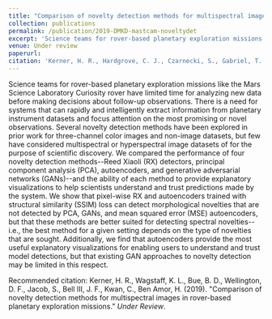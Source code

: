 ```yaml
---
title: "Comparison of novelty detection methods for multispectral images in rover-based planetary exploration missions"
collection: publications
permalink: /publication/2019-DMKD-mastcam-noveltydet
excerpt: 'Science teams for rover-based planetary exploration missions like the Mars Science Laboratory Curiosity rover have limited time for analyzing new data before making decisions about follow-up observations. There is a need for systems that can rapidly and intelligently extract information from planetary instrument datasets and focus attention on the most promising or novel observations. Several novelty detection methods have been explored in prior work for three-channel color images and non-image datasets, but few have considered multispectral or hyperspectral image datasets of for the purpose of scientific discovery. We compared the performance of four novelty detection methods--Reed Xiaoli (RX) detectors, principal component analysis (PCA), autoencoders, and generative adversarial networks (GANs)--and the ability of each method to provide explanatory visualizations to help scientists understand and trust predictions made by the system. We show that pixel-wise RX and autoencoders trained with structural similarity (SSIM) loss can detect morphological novelties that are not detected by PCA, GANs, and mean squared error (MSE) autoencoders, but that these methods are better suited for detecting spectral novelties--i.e., the best method for a given setting depends on the type of novelties that are sought. Additionally, we find that autoencoders provide the most useful explanatory visualizations for enabling users to understand and trust model detections, but that existing GAN approaches to novelty detection may be limited in this respect.'
venue: Under review
paperurl: 
citation: 'Kerner, H. R., Hardgrove, C. J., Czarnecki, S., Gabriel, T. S. J., Mitrofanov, I. G., Litvak, M. L., Sanin, A. B., Lisov, D. I. (2019). &quot;Analysis of active neutron measurements from the Mars Science Laboratory Dynamic Albedo of Neutrons instrument: Intrinsic variability, outliers, and implications for future investigations.&quot; <i>Under Review</i>.'
---
```

Science teams for rover-based planetary exploration missions like the Mars Science Laboratory Curiosity rover have limited time for analyzing new data before making decisions about follow-up observations. There is a need for systems that can rapidly and intelligently extract information from planetary instrument datasets and focus attention on the most promising or novel observations. Several novelty detection methods have been explored in prior work for three-channel color images and non-image datasets, but few have considered multispectral or hyperspectral image datasets of for the purpose of scientific discovery. We compared the performance of four novelty detection methods--Reed Xiaoli (RX) detectors, principal component analysis (PCA), autoencoders, and generative adversarial networks (GANs)--and the ability of each method to provide explanatory visualizations to help scientists understand and trust predictions made by the system. We show that pixel-wise RX and autoencoders trained with structural similarity (SSIM) loss can detect morphological novelties that are not detected by PCA, GANs, and mean squared error (MSE) autoencoders, but that these methods are better suited for detecting spectral novelties--i.e., the best method for a given setting depends on the type of novelties that are sought. Additionally, we find that autoencoders provide the most useful explanatory visualizations for enabling users to understand and trust model detections, but that existing GAN approaches to novelty detection may be limited in this respect.

<!-- [Download paper here](http://hannah-rae.github.io/files/Kerner_et_al_2019.pdf) -->

Recommended citation: Kerner, H. R., Wagstaff, K. L., Bue, B. D., Wellington, D. F., Jacob, S., Bell III, J. F., Kwan, C., Ben Amor, H. (2019). &quot;Comparison of novelty detection methods for multispectral images in rover-based planetary exploration missions.&quot; <i>Under Review</i>.